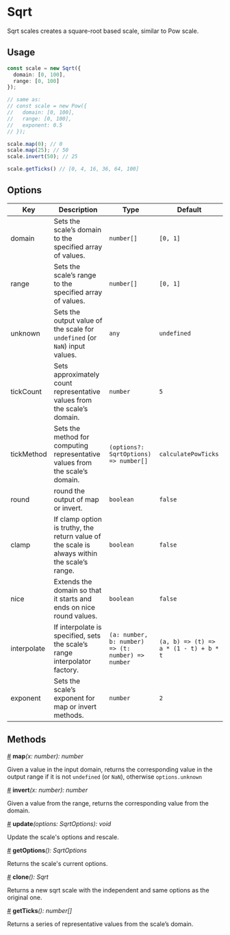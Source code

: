 # Sqrt

Sqrt scales creates a square-root based scale, similar to Pow scale.

## Usage

```ts
const scale = new Sqrt({
  domain: [0, 100],
  range: [0, 100]
});

// same as:
// const scale = new Pow({
//   domain: [0, 100],
//   range: [0, 100],
//   exponent: 0.5
// });

scale.map(0); // 0
scale.map(25); // 50
scale.invert(50); // 25

scale.getTicks() // [0, 4, 16, 36, 64, 100]
```

## Options

| Key | Description | Type | Default|  
| ----| ----------- | -----| -------|
| domain | Sets the scale’s domain to the specified array of values. | `number[]` | `[0, 1]` |
| range | Sets the scale’s range to the specified array of values. | `number[]` | `[0, 1]` |
| unknown | Sets the output value of the scale for `undefined` (or `NaN`) input values. | `any` | `undefined` |
| tickCount | Sets approximately count representative values from the scale’s domain. | `number` | `5` |
| tickMethod | Sets the method for computing representative values from the scale’s domain. | `(options?: SqrtOptions) => number[]` | `calculatePowTicks` |
| round | round the output of map or invert. | `boolean` | `false` |
| clamp | If clamp option is truthy, the return value of the scale is always within the scale’s range. | `boolean` | `false` |
| nice | Extends the domain so that it starts and ends on nice round values. | `boolean` | `false` |
| interpolate | If interpolate is specified, sets the scale’s range interpolator factory. | `(a: number, b: number) => (t: number) => number` | `(a, b) => (t) => a * (1 - t) + b * t` |
| exponent | Sets the scale’s exponent for map or invert methods. | `number` | `2` |

## Methods

<a name="Sqrt_map" href="#Sqrt_map">#</a> **map**<i>(x: number): number</i>

Given a value in the input domain, returns the corresponding value in the output range if it is not `undefined` (or `NaN`), otherwise `options.unknown`

<a name="Sqrt_invert" href="#Sqrt_invert">#</a> **invert**<i>(x: number): number</i>

Given a value from the range, returns the corresponding value from the domain.

<a name="Sqrt_update" href="#Sqrt_update">#</a> **update**<i>(options: SqrtOptions): void</i>

Update the scale's options and rescale.

<a name="Sqrt_getOptions" href="#Sqrt_getOptions">#</a> **getOptions**<i>(): SqrtOptions</i>

Returns the scale's current options.

<a name="Sqrt_clone" href="#Sqrt_clone">#</a> **clone**<i>(): Sqrt</i>

Returns a new sqrt scale with the independent and same options as the original one.

<a name="Sqrt_get_ticks" href="#Sqrt_get_ticks">#</a> **getTicks**<i>(): number[]</i>

Returns a series of representative values from the scale’s domain.
